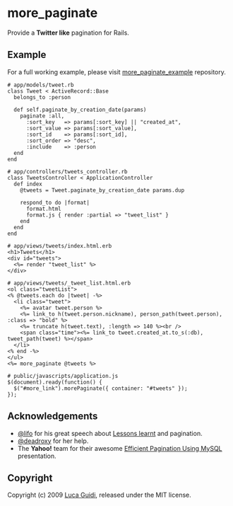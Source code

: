 more_paginate
=============

Provide a **Twitter like** pagination for Rails.


Example
-------

For a full working example, please visit [more\_paginate\_example](http://github.com/jodosha/more_paginate_example) repository.

    # app/models/tweet.rb
    class Tweet < ActiveRecord::Base
      belongs_to :person

      def self.paginate_by_creation_date(params)
        paginate :all,
          :sort_key   => params[:sort_key] || "created_at",
          :sort_value => params[:sort_value],
          :sort_id    => params[:sort_id],
          :sort_order => "desc",
          :include    => :person
      end
    end

    # app/controllers/tweets_controller.rb
    class TweetsController < ApplicationController
      def index
        @tweets = Tweet.paginate_by_creation_date params.dup

        respond_to do |format|
          format.html
          format.js { render :partial => "tweet_list" }
        end
      end
    end

    # app/views/tweets/index.html.erb
    <h1>Tweets</h1>
    <div id="tweets">
      <%= render "tweet_list" %>
    </div>

    # app/views/tweets/_tweet_list.html.erb
    <ol class="tweetList">
    <% @tweets.each do |tweet| -%>
      <li class="tweet">
        <%= avatar tweet.person %>
        <%= link_to h(tweet.person.nickname), person_path(tweet.person), :class => "bold" %>
        <%= truncate h(tweet.text), :length => 140 %><br />
        <span class="time"><%= link_to tweet.created_at.to_s(:db), tweet_path(tweet) %></span>
      </li>
    <% end -%>
    </ul>
    <%= more_paginate @tweets %>

    # public/javascripts/application.js
    $(document).ready(function() {
      $("#more_link").morePaginate({ container: "#tweets" });
    });

Acknowledgements
----------------

* [@lifo](http://twitter.com/lifo) for his great speech about [Lessons learnt](http://m.onkey.org/lessons_learnt_2009.pdf) and pagination.
* [@deadroxy](http://twitter.com/deadroxy) for her help.
* The **Yahoo!** team for their awesome [Efficient Pagination Using MySQL](www.scribd.com/doc/14683263/Efficient-Pagination-Using-MySQL) presentation.

Copyright
---------

Copyright (c) 2009 [Luca Guidi](http://lucaguidi.com), released under the MIT license.
